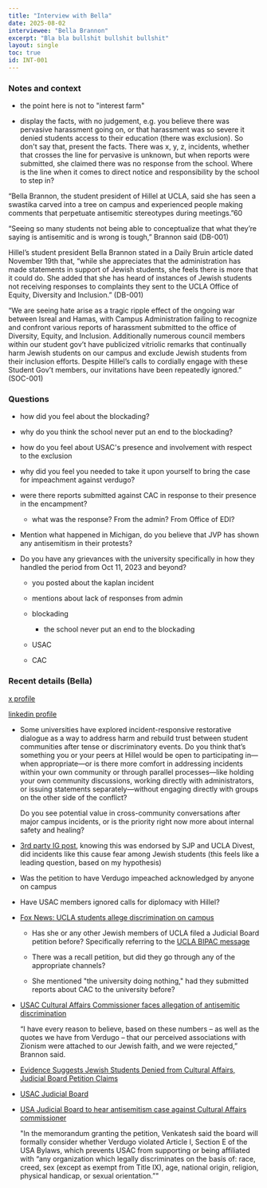 ```yaml
---
title: "Interview with Bella"
date: 2025-08-02
interviewee: "Bella Brannon"
excerpt: "Bla bla bullshit bullshit bullshit"
layout: single
toc: true
id: INT-001
---
```



### Notes and context

- the point here is not to "interest farm"

- display the facts, with no judgement, e.g. you believe there was pervasive harassment going on, or that harassment was so severe it denied students access to their education (there was exclusion). So don't say that, present the facts. There was x, y, z, incidents, whether that crosses the line for pervasive is unknown, but when reports were submitted, she claimed there was no response from the school. Where is the line when it comes to direct notice and responsibility by the school to step in? 


“Bella Brannon, the student president of Hillel at UCLA, said she has seen a swastika carved into a tree on campus and experienced people making comments that perpetuate antisemitic stereotypes during meetings.”60

“Seeing so many students not being able to conceptualize that what they’re saying is antisemitic and is wrong is tough,” Brannon said (DB-001)


Hillel’s student president Bella Brannon stated in a Daily Bruin article dated November 19th that, “while she appreciates that the administration has made statements in support of Jewish students, she feels there is more that it could do. She added that she has heard of instances of Jewish students not receiving responses to complaints they sent to the UCLA Office of Equity, Diversity and Inclusion.” (DB-001)


“We are seeing hate arise as a tragic ripple effect of the ongoing war between Isreal and Hamas, with Campus Administration failing to recognize and confront various reports of harassment submitted to the office of Diversity, Equity, and Inclusion. Additionally numerous council members within our student gov’t have publicized vitriolic remarks that continually harm Jewish students on our campus and exclude Jewish students from their inclusion efforts. Despite Hillel’s calls to cordially engage with these Student Gov’t members, our invitations have been repeatedly ignored.” (SOC-001)








### Questions 

- how did you feel about the blockading? 

- why do you think the school never put an end to the blockading? 

- how do you feel about USAC's presence and involvement with respect to the exclusion 

- why did you feel you needed to take it upon yourself to bring the case for impeachment against verdugo? 

- were there reports submitted against CAC in response to their presence in the encampment? 

    - what was the response? From the admin? From Office of EDI? 

- Mention what happened in Michigan, do you believe that JVP has shown any antisemitism in their protests? 

- Do you have any grievances with the university specifically in how they handled the period from Oct 11, 2023 and beyond? 

    - you posted about the kaplan incident

    - mentions about lack of responses from admin

    - blockading

        - the school never put an end to the blockading 

    - USAC

    - CAC 




























### Recent details (Bella)

[x profile](https://x.com/belllabrannon)

[linkedin profile](https://www.linkedin.com/in/bella-brannon-11108a218/)

- Some universities have explored incident-responsive restorative dialogue as a way to address harm and rebuild trust between student communities after tense or discriminatory events. Do you think that’s something you or your peers at Hillel would be open to participating in—when appropriate—or is there more comfort in addressing incidents within your own community or through parallel processes—like holding your own community discussions, working directly with administrators, or issuing statements separately—without engaging directly with groups on the other side of the conflict?

    Do you see potential value in cross-community conversations after major campus incidents, or is the priority right now more about internal safety and healing?

- [3rd party IG post](https://www.instagram.com/reel/C4yVx9crpDa/), knowing this was endorsed by SJP and UCLA Divest, did incidents like this cause fear among Jewish students (this feels like a leading question, based on my hypothesis)

- Was the petition to have Verdugo impeached acknowledged by anyone on campus

- Have USAC members ignored calls for diplomacy with Hillel? 

- [Fox News: UCLA students allege discrimination on campus](https://noticias.foxnews.com/video/6365452331112)

    - Has she or any other Jewish members of UCLA filed a Judicial Board petition before? Specifically referring to the [UCLA BIPAC message](https://www.instagram.com/p/C3a68r6uAHC/?igsh=ZWMyNDBlOTQyNg%3D%3D&img_index=3)

    - There was a recall petition, but did they go through any of the appropriate channels? 

    - She mentioned "the university doing nothing," had they submitted reports about CAC to the university before? 

- [USAC Cultural Affairs Commissioner faces allegation of antisemitic discrimination](https://dailybruin.com/2024/11/29/usac-cultural-affairs-commissioner-faces-allegation-of-antisemitic-discrimination)

    “I have every reason to believe, based on these numbers – as well as the quotes we have from Verdugo – that our perceived associations with Zionism were attached to our Jewish faith, and we were rejected,” Brannon said.

- [Evidence Suggests Jewish Students Denied from Cultural Affairs, Judicial Board Petition Claims](https://haam.org/evidence-suggests-jewish-students-denied-from-cultural-affairs-judicial-board-petition-claims/)

- [USAC Judicial Board](https://static1.squarespace.com/static/6508fc8793db9d26ceab8952/t/674fef1a6bb1423092cf8e48/1733291803166/Bella+Brannon+Memorandum+.pdf)

- [USA Judicial Board to hear antisemitism case against Cultural Affairs commissioner](https://dailybruin.com/2024/12/03/usa-judicial-board-to-hear-antisemitism-case-against-cultural-affairs-commissioner)

    "In the memorandum granting the petition, Venkatesh said the board will formally consider whether Verdugo violated Article I, Section E of the USA Bylaws, which prevents USAC from supporting or being affiliated with “any organization which legally discriminates on the basis of: race, creed, sex (except as exempt from Title IX), age, national origin, religion, physical handicap, or sexual orientation.”"

